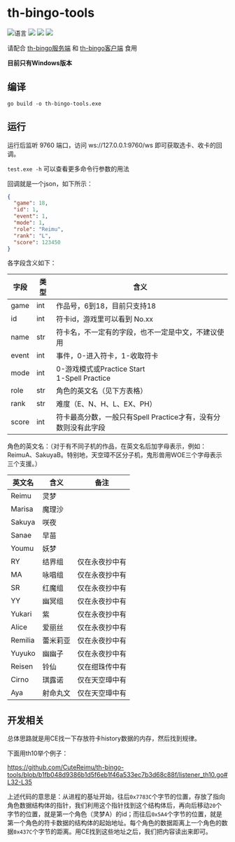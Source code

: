 # th-bingo-tools

![](https://img.shields.io/github/go-mod/go-version/CuteReimu/th-bingo-tools "语言")
[![](https://img.shields.io/github/actions/workflow/status/CuteReimu/th-bingo-tools/golangci-lint.yml?branch=master)](https://github.com/CuteReimu/th-bingo-tools/actions/workflows/golangci-lint.yml "代码分析")
[![](https://img.shields.io/github/contributors/CuteReimu/th-bingo-tools)](https://github.com/CuteReimu/th-bingo-tools/graphs/contributors "贡献者")
[![](https://img.shields.io/github/license/CuteReimu/th-bingo-tools)](https://github.com/CuteReimu/th-bingo-tools/blob/master/LICENSE "许可协议")

请配合 [th-bingo服务端](https://github.com/CuteReimu/th-bingo) 和 [th-bingo客户端](https://github.com/Death-alter/th-bingo) 食用

**目前只有Windows版本**

## 编译

```shell
go build -o th-bingo-tools.exe
```

## 运行

运行后监听 9760 端口，访问 ws://127.0.0.1:9760/ws 即可获取选卡、收卡的回调。

`test.exe -h` 可以查看更多命令行参数的用法

回调就是一个json，如下所示：

```json
{
  "game": 18,
  "id": 1,
  "event": 1,
  "mode": 1,
  "role": "Reimu",
  "rank": "L",
  "score": 123450
}
```

各字段含义如下：

| 字段    | 类型  | 含义                                         |
|-------|-----|--------------------------------------------|
| game  | int | 作品号，6到18，目前只支持18                           |
| id    | int | 符卡id，游戏里可以看到 No.xx                         |
| name  | str | 符卡名，不一定有的字段，也不一定是中文，不建议使用                  |
| event | int | 事件，0-进入符卡，1-收取符卡                           |
| mode  | int | 0-游戏模式或Practice Start<br/>1-Spell Practice |
| role  | str | 角色的英文名（见下方表格）                              |
| rank  | str | 难度（E、N、H、L、EX、PH）                          | 
| score | int | 符卡最高分数，一般只有Spell Practice才有，没有分数则没有此字段     | 

角色的英文名：（对于有不同子机的作品，在英文名后加字母表示，例如：ReimuA、SakuyaB。特别地，天空璋不区分子机，鬼形兽用WOE三个字母表示三个支援。）

| 英文名     | 含义   | 备注      |
|---------|------|---------|
| Reimu   | 灵梦   |         |
| Marisa  | 魔理沙  |         |
| Sakuya  | 咲夜   |         |
| Sanae   | 早苗   |         |
| Youmu   | 妖梦   |         |
| RY      | 结界组  | 仅在永夜抄中有 |
| MA      | 咏唱组  | 仅在永夜抄中有 |
| SR      | 红魔组  | 仅在永夜抄中有 |
| YY      | 幽冥组  | 仅在永夜抄中有 |
| Yukari  | 紫    | 仅在永夜抄中有 |
| Alice   | 爱丽丝  | 仅在永夜抄中有 |
| Remilia | 蕾米莉亚 | 仅在永夜抄中有 |
| Yuyuko  | 幽幽子  | 仅在永夜抄中有 |
| Reisen  | 铃仙   | 仅在绀珠传中有 |
| Cirno   | 琪露诺  | 仅在天空璋中有 |
| Aya     | 射命丸文 | 仅在天空璋中有 |

## 开发相关

总体思路就是用CE找一下存放符卡history数据的内存，然后找到规律。

下面用th10举个例子：

https://github.com/CuteReimu/th-bingo-tools/blob/b1fb048d9386b1d5f6eb1f46a533ec7b3d68c88f/listener_th10.go#L32-L35

上述代码的意思是：从进程的基址开始，往后`0x7783C`个字节的位置，存放了指向角色数据结构体的指针，我们利用这个指针找到这个结构体后，再向后移动`20`个字节的位置，就是第一个角色（灵梦A）的id；而往后`0x5A4`个字节的位置，就是第一个角色的符卡数据的结构体的起始地址。每个角色的数据距离上一个角色的数据`0x437C`个字节的距离。用CE找到这些地址之后，我们把内容读出来即可。
